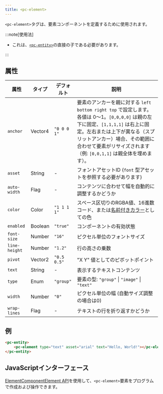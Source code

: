 ```yaml
---
title: <pc-element>
---
```


`<pc-element>`タグは、要素コンポーネントを定義するために使用されます。

:::note[使用法]

* これは、[`<pc-entity>`](../pc-entity)の直接の子である必要があります。

:::

## 属性

<div className="attribute-table">

| 属性 | タイプ | デフォルト | 説明 |
| --- | --- | --- | --- |
| `anchor` | Vector4 | `"0 0 0 1"` | 要素のアンカーを親に対する `left bottom right top` で設定します。各値は 0〜1。`[0,0,0,0]` は親の左下に固定、`[1,1,1,1]` は右上に固定。左右または上下が異なる（スプリットアンカー）場合、その範囲に合わせて要素がリサイズされます（例: `[0,0,1,1]` は親全体を埋めます）。 |
| `asset` | String | - | フォントアセットID (`font` 型アセットを参照する必要があります) |
| `auto-width` | Flag | - | コンテンツに合わせて幅を自動的に調整するかどうか |
| `color` | Color | `"1 1 1 1"` | スペース区切りのRGBA値、16進数コード、または[名前付きカラー](https://github.com/playcanvas/web-components/blob/main/src/colors.ts)としての色 |
| `enabled` | Boolean | `"true"` | コンポーネントの有効状態 |
| `font-size` | Number | `"16"` | ピクセル単位のフォントサイズ |
| `line-height` | Number | `"1.2"` | 行の高さの乗数 |
| `pivot` | Vector2 | `"0.5 0.5"` | "X Y" 値としてのピボットポイント |
| `text` | String | - | 表示するテキストコンテンツ |
| `type` | Enum | `"group"` | 要素の型: `"group"` \| `"image"` \| `"text"` |
| `width` | Number | `"0"` | ピクセル単位の幅 (自動サイズ調整の場合は0) |
| `wrap-lines` | Flag | - | テキストの行を折り返すかどうか |

</div>

## 例

```html
<pc-entity>
    <pc-element type="text" asset="arial" text="Hello, World!"></pc-element>
</pc-entity>
```

## JavaScriptインターフェース

[ElementComponentElement API](https://api.playcanvas.com/web-components/classes/ElementComponentElement.html)を使用して、`<pc-element>`要素をプログラムで作成および操作できます。
